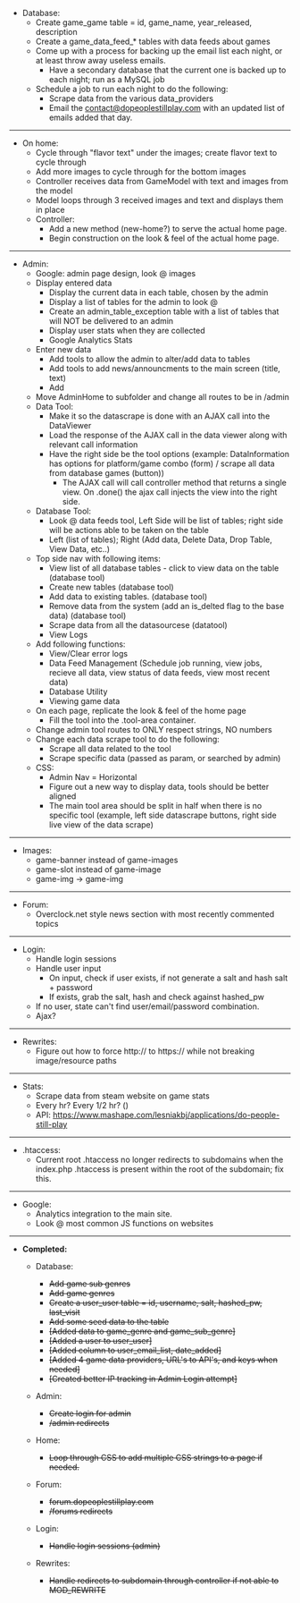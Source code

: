 
- Database:
  - Create game_game table = id, game_name, year_released, description
  - Create a game_data_feed_* tables with data feeds about games
  - Come up with a process for backing up the email list each night, or at least throw away useless emails.
	- Have a secondary database that the current one is backed up to each night; run as a MySQL job
  - Schedule a job to run each night to do the following:
    - Scrape data from the various data_providers
    - Email the contact@dopeoplestillplay.com with an updated list of emails added that day.
  
****

- On home:
  - Cycle through "flavor text" under the images; create flavor text to cycle through
  - Add more images to cycle through for the bottom images
  - Controller receives data from GameModel with text and images from the model
  - Model loops through 3 received images and text and displays them in place
  - Controller:
    - Add a new method (new-home?) to serve the actual home page.
    - Begin construction on the look & feel of the actual home page.

****

- Admin:
  - Google: admin page design, look @ images
  - Display entered data
	- Display the current data in each table, chosen by the admin
	- Display a list of tables for the admin to look @
	- Create an admin_table_exception table with a list of tables that will NOT be delivered to an admin
	- Display user stats when they are collected
	- Google Analytics Stats
  - Enter new data
	- Add tools to allow the admin to alter/add data to tables
	- Add tools to add news/announcments to the main screen (title, text)
	- Add 
  - Move AdminHome to subfolder and change all routes to be in /admin
  - Data Tool:
    - Make it so the datascrape is done with an AJAX call into the DataViewer
	- Load the response of the AJAX call in the data viewer along with relevant call information
	- Have the right side be the tool options (example: DataInformation has options for platform/game combo (form) / scrape all data from database games (button))
	  - The AJAX call will call controller method that returns a single view. On .done() the ajax call injects the view into the right side. 
  - Database Tool:
    - Look @ data feeds tool, Left Side will be list of tables; right side will be actions able to be taken on the table
	- Left (list of tables); Right (Add data, Delete Data, Drop Table, View Data, etc..)
  - Top side nav with following items:
    - View list of all database tables - click to view data on the table (database tool)
    - Create new tables (database tool)
    - Add data to existing tables. (database tool)
    - Remove data from the system (add an is_delted flag to the base data) (database tool)
	- Scrape data from all the datasourcese (datatool)
	- View Logs
  - Add following functions:
    - View/Clear error logs
    - Data Feed Management (Schedule job running, view jobs, recieve all data, view status of data feeds, view most recent data)
    - Database Utility
    - Viewing game data
  - On each page, replicate the look & feel of the home page
    - Fill the tool into the .tool-area container.
  - Change admin tool routes to ONLY respect strings, NO numbers
  - Change each data scrape tool to do the following:
	- Scrape all data related to the tool
	- Scrape specific data (passed as param, or searched by admin)
  - CSS:
	- Admin Nav = Horizontal
	- Figure out a new way to display data, tools should be better aligned
	- The main tool area should be split in half when there is no specific tool (example, left side datascrape buttons, right side live view of the data scrape)

****

- Images:
  - game-banner instead of game-images
  - game-slot instead of game-image
  - game-img -> game-img

****

- Forum:
  - Overclock.net style news section with most recently commented topics

****

- Login:
  - Handle login sessions
  - Handle user input
    - On input, check if user exists, if not generate a salt and hash salt + password
    - If exists, grab the salt, hash and check against hashed_pw
  - If no user, state can't find user/email/password combination.
  - Ajax?

****

- Rewrites:
  - Figure out how to force http:// to https:// while not breaking image/resource paths

****

- Stats:
  - Scrape data from steam website on game stats
  - Every hr? Every 1/2 hr? ()
  - API: https://www.mashape.com/lesniakbj/applications/do-people-still-play

****

- .htaccess:
  - Current root .htaccess no longer redirects to subdomains when the index.php .htaccess is present within the root of the subdomain; fix this.
  
****

- Google:
  - Analytics integration to the main site.
  - Look @ most common JS functions on websites

****

- **Completed:**
  - Database:
    - ~~Add game sub genres~~
    - ~~Add game genres~~
    - ~~Create a user_user table = id, username, salt, hashed_pw, last_visit~~
    - ~~Add some seed data to the table~~
    - ~~[Added data to game_genre and game_sub_genre]~~
    - ~~[Added a user to user_user]~~
    - ~~[Added column to user_email_list, date_added]~~
    - ~~[Added 4 game data providers, URL's to API's, and keys when needed]~~
    - ~~[Created better IP tracking in Admin Login attempt]~~
  
  - Admin: 
    - ~~Create login for admin~~
    - ~~/admin redirects~~
	
  - Home:
    - ~~Loop through CSS to add multiple CSS strings to a page if needed.~~
   
  - Forum:
    - ~~forum.dopeoplestillplay.com~~
    - ~~/forums redirects~~
   
  - Login:
    - ~~Handle login sessions (admin)~~
   
  - Rewrites:
    - ~~Handle redirects to subdomain through controller if not able to MOD_REWRITE~~
  
